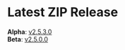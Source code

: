 # Latest ZIP Release
**Alpha**: [v2.5.3.0](https://github.com/phw198/OutlookGoogleCalendarSync/releases/latest)  
**Beta**: [v2.5.0.0](https://github.com/phw198/OutlookGoogleCalendarSync/releases/tag/v2.5.0-beta)
